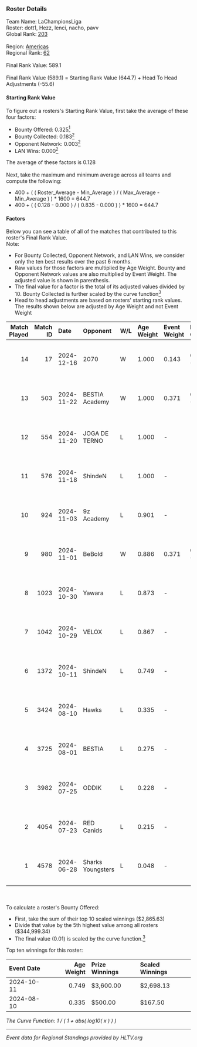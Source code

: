 ### Roster Details<br />
Team Name: LaChampionsLiga<br />
Roster: dott1, Hezz, lenci, nacho, pavv<br />
Global Rank: [203](../../standings_global_2024_12_18.md)<br />
<br />
Region: [Americas]( ../../standings_americas_2024_12_18.md)<br />
Regional Rank: [62]( ../../standings_americas_2024_12_18.md)<br />
<br />
Final Rank Value:  589.1<br />
<br />
Final Rank Value (589.1) = Starting Rank Value (644.7) + Head To Head Adjustments (-55.6)<br />

#### Starting Rank Value<br />
To figure out a rosters's Starting Rank Value, first take the average of these four factors:<br />
- Bounty Offered: 0.325[<sup>1</sup>](#table2)
- Bounty Collected: 0.183[<sup>2</sup>](#table1)
- Opponent Network: 0.003[<sup>2</sup>](#table1)
- LAN Wins: 0.000[<sup>2</sup>](#table1)

The average of these factors is 0.128<br />
<br />
Next, take the maximum and minimum average across all teams and compute the following:<br />
- 400 + ( ( Roster_Average - Min_Average ) / ( Max_Average - Min_Average ) ) * 1600 = 644.7
- 400 + ( ( 0.128 - 0.000 ) / ( 0.835 - 0.000 ) ) * 1600 = 644.7


#### Factors<br />
Below you can see a table of all of the matches that contributed to this roster's Final Rank Value.<br />
Note:<br />

- For Bounty Collected, Opponent Network, and LAN Wins, we consider only the ten best results over the past 6 months.
- Raw values for those factors are multiplied by Age Weight. Bounty and Opponent Network values are also multiplied by Event Weight. The adjusted value is shown in parenthesis.
- The final value for a factor is the total of its adjusted values divided by 10. Bounty Collected is further scaled by the curve function[<sup>3</sup>](#curveFunction)
- Head to head adjustments are based on rosters' starting rank values. The results shown below are adjusted by Age Weight and not Event Weight
<span id="table1"></span><br />


| Match Played | Match ID | Date       | Opponent          | W/L | Age Weight | Event Weight | Bounty Collected | Opponent Network | LAN Wins  | H2H Adj. | Roster                          |
| -: | -: | :- | :- | :- | :- | :- | :- | :- | :- | -: | :- |
|           14 |       17 | 2024-12-16 | 2070              | W   | 1.000      | 0.143        | 0.002 (0.000)    | 0.207 (0.030)    | 0 (0.000) |    18.78 | dott1, Hezz, lenci, nacho, pavv |
|           13 |      503 | 2024-11-22 | BESTIA Academy    | W   | 1.000      | 0.371        | 0.000 (0.000)    | 0.000 (0.000)    | 0 (0.000) |     7.55 | dott1, Hezz, lenci, pavv, rzk   |
|           12 |      554 | 2024-11-20 | JOGA DE TERNO     | L   | 1.000      | -            | -                | -                | -         |   -15.10 | dott1, Hezz, lenci, pavv, rzk   |
|           11 |      576 | 2024-11-18 | ShindeN           | L   | 1.000      | -            | -                | -                | -         |    -9.30 | dott1, Hezz, lenci, pavv, rzk   |
|           10 |      924 | 2024-11-03 | 9z Academy        | L   | 0.901      | -            | -                | -                | -         |   -17.52 | dott1, Hezz, lenci, pavv, rzk   |
|            9 |      980 | 2024-11-01 | BeBold            | W   | 0.886      | 0.371        | 0.000 (0.000)    | 0.000 (0.000)    | 0 (0.000) |     6.24 | dott1, Hezz, lenci, pavv, rzk   |
|            8 |     1023 | 2024-10-30 | Yawara            | L   | 0.873      | -            | -                | -                | -         |   -12.33 | dott1, Hezz, lenci, pavv, rzk   |
|            7 |     1042 | 2024-10-29 | VELOX             | L   | 0.867      | -            | -                | -                | -         |   -16.80 | dott1, Hezz, lenci, pavv, rzk   |
|            6 |     1372 | 2024-10-11 | ShindeN           | L   | 0.749      | -            | -                | -                | -         |    -8.66 | dott1, Hezz, lenci, pavv, rzk   |
|            5 |     3424 | 2024-08-10 | Hawks             | L   | 0.335      | -            | -                | -                | -         |    -5.39 | castrz, dott1, Hezz, pavv, rzk  |
|            4 |     3725 | 2024-08-01 | BESTIA            | L   | 0.275      | -            | -                | -                | -         |    -0.90 | castrz, dott1, Hezz, pavv, rzk  |
|            3 |     3982 | 2024-07-25 | ODDIK             | L   | 0.228      | -            | -                | -                | -         |    -0.97 | castrz, dott1, Hezz, pavv, rzk  |
|            2 |     4054 | 2024-07-23 | RED Canids        | L   | 0.215      | -            | -                | -                | -         |    -0.42 | castrz, dott1, Hezz, pavv, rzk  |
|            1 |     4578 | 2024-06-28 | Sharks Youngsters | L   | 0.048      | -            | -                | -                | -         |    -0.82 | castrz, dott1, Hezz, pavv, rzk  |

<br />
<span id="table2"></span><br />
To calculate a roster's Bounty Offered:<br />

- First, take the sum of their top 10 scaled winnings ($2,865.63)
- Divide that value by the 5th highest value among all rosters ($344,999.34)
- The final value (0.01) is scaled by the curve function.[<sup>3</sup>](#curveFunction)

Top ten winnings for this roster:<br />

| Event Date | Age Weight | Prize Winnings | Scaled Winnings |
| :- | -: | :- | :- |
| 2024-10-11 |      0.749 | $3,600.00      | $2,698.13       |
| 2024-08-10 |      0.335 | $500.00        | $167.50         |


<span id="curveFunction"></span>_The Curve Function: 1 / ( 1 + abs( log10( x ) ) )_<br />

---
_Event data for Regional Standings provided by HLTV.org_<br />
